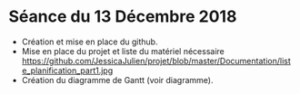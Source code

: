# Séance du 13 Décembre 2018

* Création et mise en place du github.
* Mise en place du projet et liste du matériel nécessaire
https://github.com/JessicaJulien/projet/blob/master/Documentation/liste_planification_part1.jpg
* Création du diagramme de Gantt (voir diagramme).
